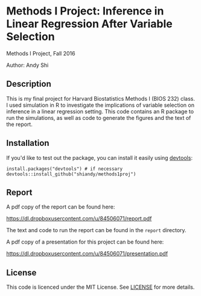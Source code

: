 # Methods I Project: Inference in Linear Regression After Variable Selection
Methods I Project, Fall 2016

Author: Andy Shi

## Description

This is my final project for Harvard Biostatistics Methods I (BIOS 232)
class. I used simulation in R to investigate the implications of
variable selection on inference in a linear regression setting. This
code contains an R package to run the simulations, as well as code to
generate the figures and the text of the report.

## Installation

If you'd like to test out the package, you can install it easily using
[devtools](https://github.com/hadley/devtools):

    install.packages("devtools") # if necessary
    devtools::install_github("shiandy/methods1proj")

## Report
A pdf copy of the report can be found here:

https://dl.dropboxusercontent.com/u/84506071/report.pdf

The text and code to run the report can be found in the `report`
directory.

A pdf copy of a presentation for this project can be found here:

https://dl.dropboxusercontent.com/u/84506071/presentation.pdf

## License

This code is licenced under the MIT License. See [LICENSE](LICENSE) for more details.
